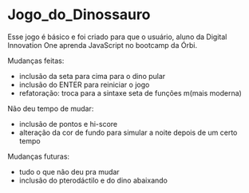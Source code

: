 # Jogo_do_Dinossauro
Esse jogo é básico e foi criado para que o usuário, aluno da Digital Innovation One aprenda JavaScript no bootcamp da Órbi.

Mudanças feitas:
- inclusão da seta para cima para o dino pular
- inclusão do ENTER para reiniciar o jogo
- refatoração: troca para a sintaxe seta de funções m(mais moderna)

Não deu tempo de mudar:
- inclusão de pontos e hi-score
- alteração da cor de fundo para simular a noite depois de um certo tempo

Mudanças futuras:
- tudo o que não deu pra mudar
- inclusão do pterodáctilo e do dino abaixando
